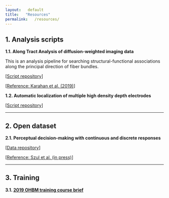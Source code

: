 ```yaml
---
layout:   default
title:   "Resources"
permalink:   /resources/
---
```


## 1. Analysis scripts

**1.1. Along Tract Analysis of diffusion-weighted imaging data**

This is an analysis pipeline for searching structural-functional associations along the principal direction of fiber bundles.

\[[Script repository](https://github.com/esinkarahan/ATA)\]

\[[Reference: Karahan et al. (2019)](https://doi.org/10.1523/JNEUROSCI.2954-18.2019)\]

**1.2. Automatic localization of multiple high density depth electrodes**

\[[Script repository](https://github.com/ccbrain/sEEG)\]

---

## 2. Open dataset

**2.1. Perceptual decision-making with continuous and discrete responses**

\[[Data repository](https://osf.io/6fpq4/)\]

\[[Reference: Szul et al. (in press)](https://doi.org/10.1101/501536)\]

---

## 3. Training

**3.1. [2019 OHBM training course brief](/ohbm-course)**